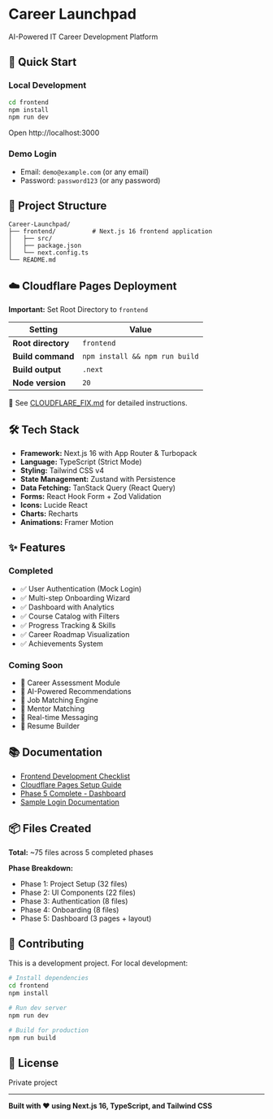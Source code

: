 # Career Launchpad

AI-Powered IT Career Development Platform

## 🚀 Quick Start

### Local Development

```bash
cd frontend
npm install
npm run dev
```

Open http://localhost:3000

### Demo Login
- Email: `demo@example.com` (or any email)
- Password: `password123` (or any password)

## 📁 Project Structure

```
Career-Launchpad/
├── frontend/          # Next.js 16 frontend application
│   ├── src/
│   ├── package.json
│   └── next.config.ts
└── README.md
```

## ☁️ Cloudflare Pages Deployment

**Important:** Set Root Directory to `frontend`

| Setting | Value |
|---------|-------|
| **Root directory** | `frontend` |
| **Build command** | `npm install && npm run build` |
| **Build output** | `.next` |
| **Node version** | `20` |

📖 See [CLOUDFLARE_FIX.md](./CLOUDFLARE_FIX.md) for detailed instructions.

## 🛠️ Tech Stack

- **Framework:** Next.js 16 with App Router & Turbopack
- **Language:** TypeScript (Strict Mode)
- **Styling:** Tailwind CSS v4
- **State Management:** Zustand with Persistence
- **Data Fetching:** TanStack Query (React Query)
- **Forms:** React Hook Form + Zod Validation
- **Icons:** Lucide React
- **Charts:** Recharts
- **Animations:** Framer Motion

## ✨ Features

### Completed
- ✅ User Authentication (Mock Login)
- ✅ Multi-step Onboarding Wizard
- ✅ Dashboard with Analytics
- ✅ Course Catalog with Filters
- ✅ Progress Tracking & Skills
- ✅ Career Roadmap Visualization
- ✅ Achievements System

### Coming Soon
- 🚧 Career Assessment Module
- 🚧 AI-Powered Recommendations
- 🚧 Job Matching Engine
- 🚧 Mentor Matching
- 🚧 Real-time Messaging
- 🚧 Resume Builder

## 📚 Documentation

- [Frontend Development Checklist](./FRONTEND_CHECKLIST.md)
- [Cloudflare Pages Setup Guide](./CLOUDFLARE_FIX.md)
- [Phase 5 Complete - Dashboard](./frontend/PHASE_5_COMPLETE.md)
- [Sample Login Documentation](./frontend/SAMPLE_LOGIN_ADDED.md)

## 📦 Files Created

**Total:** ~75 files across 5 completed phases

**Phase Breakdown:**
- Phase 1: Project Setup (32 files)
- Phase 2: UI Components (22 files)
- Phase 3: Authentication (8 files)
- Phase 4: Onboarding (8 files)
- Phase 5: Dashboard (3 pages + layout)

## 🤝 Contributing

This is a development project. For local development:

```bash
# Install dependencies
cd frontend
npm install

# Run dev server
npm run dev

# Build for production
npm run build
```

## 📝 License

Private project

---

**Built with ❤️ using Next.js 16, TypeScript, and Tailwind CSS**
